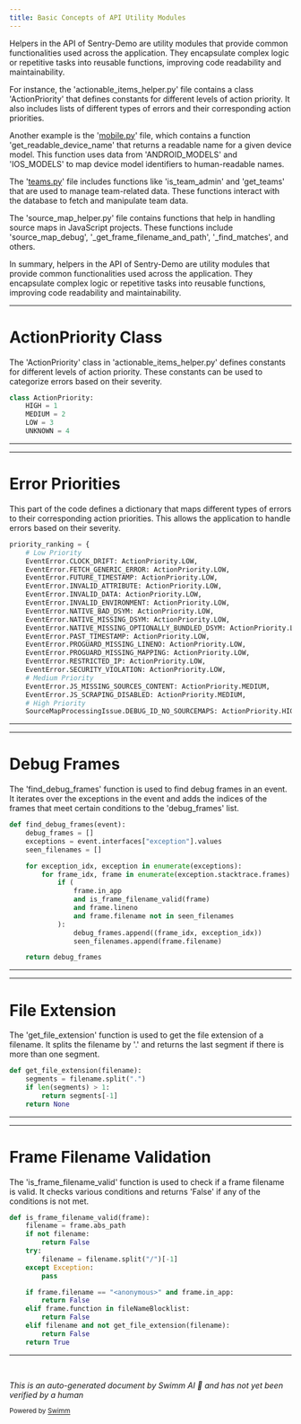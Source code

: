 ```yaml
---
title: Basic Concepts of API Utility Modules
---
```

Helpers in the API of Sentry-Demo are utility modules that provide common functionalities used across the application. They encapsulate complex logic or repetitive tasks into reusable functions, improving code readability and maintainability.

For instance, the 'actionable_items_helper.py' file contains a class 'ActionPriority' that defines constants for different levels of action priority. It also includes lists of different types of errors and their corresponding action priorities.

Another example is the '[mobile.py](http://mobile.py)' file, which contains a function 'get_readable_device_name' that returns a readable name for a given device model. This function uses data from 'ANDROID_MODELS' and 'IOS_MODELS' to map device model identifiers to human-readable names.

The '[teams.py](http://teams.py)' file includes functions like 'is_team_admin' and 'get_teams' that are used to manage team-related data. These functions interact with the database to fetch and manipulate team data.

The 'source_map_helper.py' file contains functions that help in handling source maps in JavaScript projects. These functions include 'source_map_debug', '\_get_frame_filename_and_path', '\_find_matches', and others.

In summary, helpers in the API of Sentry-Demo are utility modules that provide common functionalities used across the application. They encapsulate complex logic or repetitive tasks into reusable functions, improving code readability and maintainability.

<SwmSnippet path="/src/sentry/api/helpers/actionable_items_helper.py" line="5">

---

# ActionPriority Class

The 'ActionPriority' class in 'actionable_items_helper.py' defines constants for different levels of action priority. These constants can be used to categorize errors based on their severity.

```python
class ActionPriority:
    HIGH = 1
    MEDIUM = 2
    LOW = 3
    UNKNOWN = 4
```

---

</SwmSnippet>

<SwmSnippet path="/src/sentry/api/helpers/actionable_items_helper.py" line="31">

---

# Error Priorities

This part of the code defines a dictionary that maps different types of errors to their corresponding action priorities. This allows the application to handle errors based on their severity.

```python
priority_ranking = {
    # Low Priority
    EventError.CLOCK_DRIFT: ActionPriority.LOW,
    EventError.FETCH_GENERIC_ERROR: ActionPriority.LOW,
    EventError.FUTURE_TIMESTAMP: ActionPriority.LOW,
    EventError.INVALID_ATTRIBUTE: ActionPriority.LOW,
    EventError.INVALID_DATA: ActionPriority.LOW,
    EventError.INVALID_ENVIRONMENT: ActionPriority.LOW,
    EventError.NATIVE_BAD_DSYM: ActionPriority.LOW,
    EventError.NATIVE_MISSING_DSYM: ActionPriority.LOW,
    EventError.NATIVE_MISSING_OPTIONALLY_BUNDLED_DSYM: ActionPriority.LOW,
    EventError.PAST_TIMESTAMP: ActionPriority.LOW,
    EventError.PROGUARD_MISSING_LINENO: ActionPriority.LOW,
    EventError.PROGUARD_MISSING_MAPPING: ActionPriority.LOW,
    EventError.RESTRICTED_IP: ActionPriority.LOW,
    EventError.SECURITY_VIOLATION: ActionPriority.LOW,
    # Medium Priority
    EventError.JS_MISSING_SOURCES_CONTENT: ActionPriority.MEDIUM,
    EventError.JS_SCRAPING_DISABLED: ActionPriority.MEDIUM,
    # High Priority
    SourceMapProcessingIssue.DEBUG_ID_NO_SOURCEMAPS: ActionPriority.HIGH,
```

---

</SwmSnippet>

<SwmSnippet path="/src/sentry/api/helpers/actionable_items_helper.py" line="92">

---

# Debug Frames

The 'find_debug_frames' function is used to find debug frames in an event. It iterates over the exceptions in the event and adds the indices of the frames that meet certain conditions to the 'debug_frames' list.

```python
def find_debug_frames(event):
    debug_frames = []
    exceptions = event.interfaces["exception"].values
    seen_filenames = []

    for exception_idx, exception in enumerate(exceptions):
        for frame_idx, frame in enumerate(exception.stacktrace.frames):
            if (
                frame.in_app
                and is_frame_filename_valid(frame)
                and frame.lineno
                and frame.filename not in seen_filenames
            ):
                debug_frames.append((frame_idx, exception_idx))
                seen_filenames.append(frame.filename)

    return debug_frames
```

---

</SwmSnippet>

<SwmSnippet path="/src/sentry/api/helpers/actionable_items_helper.py" line="111">

---

# File Extension

The 'get_file_extension' function is used to get the file extension of a filename. It splits the filename by '.' and returns the last segment if there is more than one segment.

```python
def get_file_extension(filename):
    segments = filename.split(".")
    if len(segments) > 1:
        return segments[-1]
    return None
```

---

</SwmSnippet>

<SwmSnippet path="/src/sentry/api/helpers/actionable_items_helper.py" line="118">

---

# Frame Filename Validation

The 'is_frame_filename_valid' function is used to check if a frame filename is valid. It checks various conditions and returns 'False' if any of the conditions is not met.

```python
def is_frame_filename_valid(frame):
    filename = frame.abs_path
    if not filename:
        return False
    try:
        filename = filename.split("/")[-1]
    except Exception:
        pass

    if frame.filename == "<anonymous>" and frame.in_app:
        return False
    elif frame.function in fileNameBlocklist:
        return False
    elif filename and not get_file_extension(filename):
        return False
    return True
```

---

</SwmSnippet>

&nbsp;

*This is an auto-generated document by Swimm AI 🌊 and has not yet been verified by a human*

<SwmMeta version="3.0.0" repo-id="Z2l0aHViJTNBJTNBc2VudHJ5LWRlbW8lM0ElM0FTd2ltbS1EZW1v" repo-name="sentry-demo" doc-type="overview"><sup>Powered by [Swimm](/)</sup></SwmMeta>
